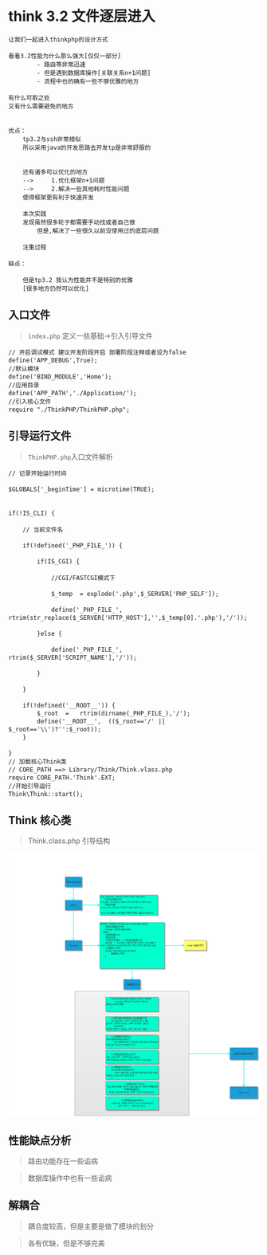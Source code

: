 ﻿# think 3.2 文件逐层进入
    让我们一起进入thinkphp的设计方式
    
    看看3.2性能为什么那么强大[仅仅一部分]
            - 路由等非常迅速
            - 但是遇到数据库操作[关联关系n+1问题]
            - 流程中也的确有一些不够优雅的地方

    有什么可取之处
    又有什么需要避免的地方
    
    
    优点：
        tp3.2与ssh非常相似
        所以采用java的开发思路去开发tp是非常舒服的
        
        
        还有诸多可以优化的地方  
        -->     1.优化框架n+1问题
        -->     2.解决一些其他耗时性能问题
        使得框架更有利于快速开发
        
        本次实践
        发现虽然很多轮子都需要手动找或者自己做
            但是,解决了一些很久以前没使用过的底层问题
        
        注重过程
    
    缺点：
    
        但是tp3.2 我认为性能并不是特别的优雅
        [很多地方仍然可以优化]

    
##  入口文件

> `index.php` 定义一些基础->引入引导文件

```
// 开启调试模式 建议开发阶段开启 部署阶段注释或者设为false
define('APP_DEBUG',True);
//默认模块
define('BIND_MODULE','Home');
//应用目录
define('APP_PATH','./Application/');
//引入核心文件
require "./ThinkPHP/ThinkPHP.php";
```


## 引导运行文件

>  `ThinkPHP.php`入口文件解析 

```
// 记录开始运行时间

$GLOBALS['_beginTime'] = microtime(TRUE);


if(!IS_CLI) {

    // 当前文件名

    if(!defined('_PHP_FILE_')) {

        if(IS_CGI) {

            //CGI/FASTCGI模式下

            $_temp  = explode('.php',$_SERVER['PHP_SELF']);

            define('_PHP_FILE_',    rtrim(str_replace($_SERVER['HTTP_HOST'],'',$_temp[0].'.php'),'/'));

        }else {

            define('_PHP_FILE_',    rtrim($_SERVER['SCRIPT_NAME'],'/'));

        }

    }

    if(!defined('__ROOT__')) {
        $_root  =   rtrim(dirname(_PHP_FILE_),'/');
        define('__ROOT__',  (($_root=='/' || $_root=='\\')?'':$_root));
    }

}
// 加载核心Think类  
// CORE_PATH ==> Library/Think/Think.vlass.php
require CORE_PATH.'Think'.EXT;
//开始引导运行
Think\Think::start();
```


## Think 核心类


> Think.class.php 引导结构

![image](./images/tp3.2-desc.png)


## 性能缺点分析

> 路由功能存在一些诟病

> 数据库操作中也有一些诟病

## 解耦合

> 耦合度较高，但是主要是做了模块的划分

> 各有优缺，但是不够完美

